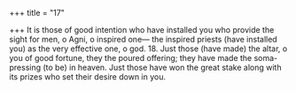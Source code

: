 +++
title = "17"

+++
It is those of good intention who have installed you who provide the  sight for men, o Agni, o inspired one—
the inspired priests (have installed you) as the very effective one, o god. 18. Just those (have made) the altar, o you of good fortune, they the poured  offering; they have made the soma-pressing (to be) in heaven.
Just those have won the great stake along with its prizes who set their  desire down in you.
